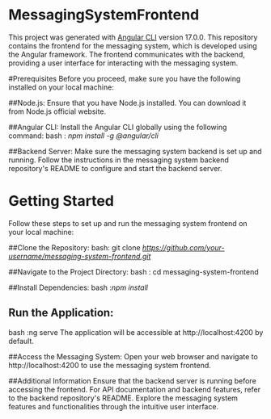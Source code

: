 # MessagingSystemFrontend
This project was generated with [Angular CLI](https://github.com/angular/angular-cli) version 17.0.0.
This repository contains the frontend for the messaging system, which is developed using the Angular framework. 
The frontend communicates with the backend, providing a user interface for interacting with the messaging system.


#Prerequisites
Before you proceed, make sure you have the following installed on your local machine:

  ##Node.js: 
  Ensure that you have Node.js installed. You can download it from Node.js official website.

  ##Angular CLI:
  Install the Angular CLI globally using the following command:
         bash : *npm install -g @angular/cli*

 ##Backend Server:
 Make sure the messaging system backend is set up and running. 
 Follow the instructions in the messaging system backend repository's README to configure and start the backend server.


# Getting Started
Follow these steps to set up and run the messaging system frontend on your local machine:

 ##Clone the Repository:
   bash: git clone *https://github.com/your-username/messaging-system-frontend.git*

##Navigate to the Project Directory:
  bash : cd messaging-system-frontend

##Install Dependencies:
  bash :*npm install*


## Run the Application:
  bash :ng serve
  The application will be accessible at http://localhost:4200 by default.

##Access the Messaging System:
   Open your web browser and navigate to http://localhost:4200 to use the messaging system frontend.

##Additional Information
  Ensure that the backend server is running before accessing the frontend.
  For API documentation and backend features, refer to the backend repository's README.
    Explore the messaging system features and functionalities through the intuitive user interface.
